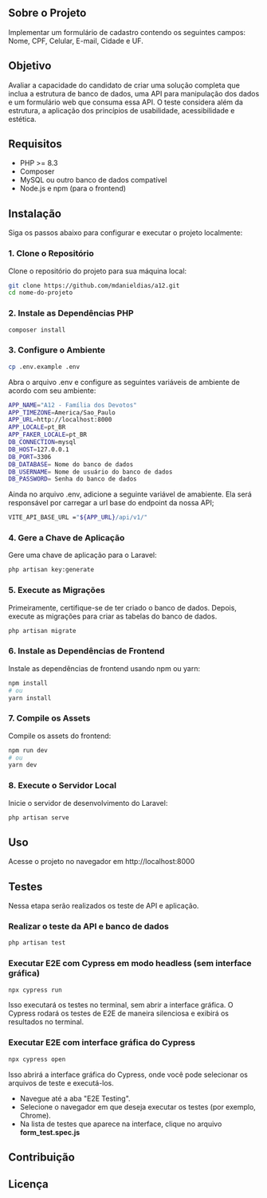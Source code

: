 ## Sobre o Projeto

Implementar um formulário de cadastro contendo os seguintes campos: Nome, CPF, Celular, E-mail, Cidade e UF.

## Objetivo

Avaliar a capacidade do candidato de criar uma solução completa que inclua a estrutura de banco de dados, uma API para manipulação dos dados e um formulário web que consuma essa API. O teste considera além da estrutura, a aplicação dos princípios de usabilidade, acessibilidade e estética.

## Requisitos

- PHP >= 8.3
- Composer
- MySQL ou outro banco de dados compatível
- Node.js e npm (para o frontend)

## Instalação

Siga os passos abaixo para configurar e executar o projeto localmente:

### 1. Clone o Repositório

Clone o repositório do projeto para sua máquina local:

```bash
git clone https://github.com/mdanieldias/a12.git
cd nome-do-projeto
```

### 2. Instale as Dependências PHP

```bash
composer install
```

### 3. Configure o Ambiente

```bash
cp .env.example .env
```
Abra o arquivo .env e configure as seguintes variáveis de ambiente de acordo com seu ambiente:

```bash
APP_NAME="A12 - Família dos Devotos"
APP_TIMEZONE=America/Sao_Paulo
APP_URL=http://localhost:8000
APP_LOCALE=pt_BR
APP_FAKER_LOCALE=pt_BR
DB_CONNECTION=mysql
DB_HOST=127.0.0.1
DB_PORT=3306
DB_DATABASE= Nome do banco de dados
DB_USERNAME= Nome de usuário do banco de dados
DB_PASSWORD= Senha do banco de dados
```

Ainda no arquivo .env, adicione a seguinte variável de amabiente. Ela será responsável por carregar a url base do endpoint da nossa API;

```bash
VITE_API_BASE_URL ="${APP_URL}/api/v1/" 
```

### 4. Gere a Chave de Aplicação
Gere uma chave de aplicação para o Laravel:

```bash
php artisan key:generate
```

### 5. Execute as Migrações
Primeiramente, certifique-se de ter criado o banco de dados. Depois, execute as migrações para criar as tabelas do banco de dados.

```bash
php artisan migrate
```

### 6. Instale as Dependências de Frontend
Instale as dependências de frontend usando npm ou yarn:

```bash
npm install
# ou
yarn install
```

### 7. Compile os Assets
Compile os assets do frontend:

```bash
npm run dev
# ou
yarn dev
```

### 8. Execute o Servidor Local
Inicie o servidor de desenvolvimento do Laravel:

```bash
php artisan serve
```

## Uso
Acesse o projeto no navegador em http://localhost:8000

## Testes
Nessa etapa serão realizados os teste de API e aplicação.
### Realizar o teste da API e banco de dados
```bash
php artisan test
```
### Executar E2E com Cypress em modo headless (sem interface gráfica)
```bash
npx cypress run
```
Isso executará os testes no terminal, sem abrir a interface gráfica. O Cypress rodará os testes de E2E de maneira silenciosa e exibirá os resultados no terminal.

### Executar E2E com interface gráfica do Cypress
```bash
npx cypress open
```
Isso abrirá a interface gráfica do Cypress, onde você pode selecionar os arquivos de teste e executá-los.
- Navegue até a aba "E2E Testing".
- Selecione o navegador em que deseja executar os testes (por exemplo, Chrome).
- Na lista de testes que aparece na interface, clique no arquivo **form_test.spec.js**

## Contribuição

## Licença